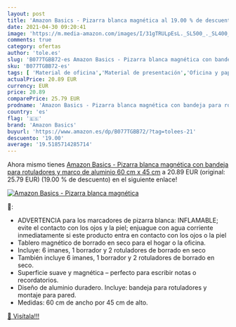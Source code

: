 ```yaml
---
layout: post
title: 'Amazon Basics - Pizarra blanca magnética al 19.00 % de descuento'
date: 2021-04-30 09:20:41
image: 'https://m.media-amazon.com/images/I/31gTRULpEsL._SL500_._SL400_.jpg'
comments: true
category: ofertas
author: 'tole.es'
slug: 'B077TGBB72-es Amazon Basics - Pizarra blanca magnética con bandeja para...'
sku: 'B077TGBB72-es'
tags: [ 'Material de oficina','Material de presentación','Oficina y papelería','Pizarras blancas','Pizarras magnéticas','amazon basics','rotuladores', ]
actualPrice: 20.89 EUR
currency: EUR
price: 20.89
comparePrice: 25.79 EUR
prodname: 'Amazon Basics - Pizarra blanca magnética con bandeja para rotuladores y marco de aluminio  60 cm x 45 cm'
country: 'es'
flag: '🇪🇸'
brand: 'Amazon Basics'
buyurl: 'https://www.amazon.es/dp/B077TGBB72/?tag=tolees-21'
descuento: '19.00'
average: '19.5185714285714'
---
```


Ahora mismo tienes [Amazon Basics - Pizarra blanca magnética con bandeja para rotuladores y marco de aluminio  60 cm x 45 cm](https://www.amazon.es/dp/B077TGBB72/?tag=tolees-21) a 20.89 EUR (original: 25.79 EUR) (19.00 %  de descuento) en el siguiente enlace!

[![Amazon Basics - Pizarra blanca magnética](https://m.media-amazon.com/images/I/31gTRULpEsL._SL500_._SL400_.jpg)](https://www.amazon.es/dp/B077TGBB72/?tag=tolees-21)

🔎:

- ADVERTENCIA para los marcadores de pizarra blanca: INFLAMABLE; evite el contacto con los ojos y la piel; enjuague con agua corriente inmediatamente si este producto entra en contacto con los ojos o la piel
- Tablero magnético de borrado en seco para el hogar o la oficina.
- Incluye: 6 imanes, 1 borrador y 2 rotuladores de borrado en seco
- También incluye 6 imanes, 1 borrador y 2 rotuladores de borrado en seco.
- Superficie suave y magnética – perfecto para escribir notas o recordatorios.
- Diseño de aluminio duradero. Incluye: bandeja para rotuladores y montaje para pared.
- Medidas: 60 cm de ancho por 45 cm de alto.

[🛒 Visítala!!!](https://www.amazon.es/dp/B077TGBB72/?tag=tolees-21)
